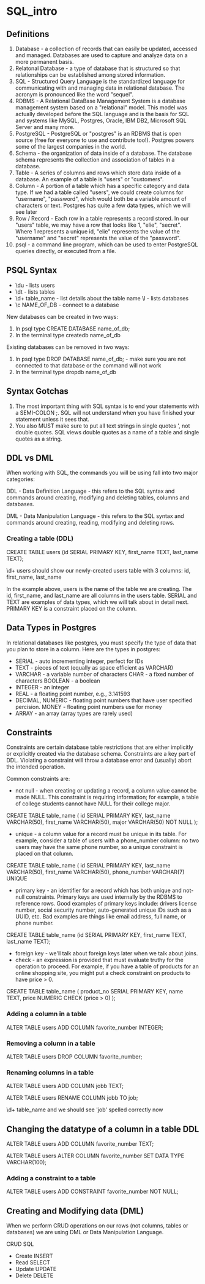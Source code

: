 # SQL_intro

## Definitions

1. Database - a collection of records that can easily be updated, accessed and managed. Databases
are used to capture and analyze data on a more permanent basis.
2. Relatonal Database - a type of database that is structured so that relationships can be established among stored information.
3. SQL - Structured Query Language is the standardized language for communicating with and managing data in relational database. The acronym is pronounced like the word "sequel".
4. RDBMS - A Relational DataBase Management System is a database management system based on a "relational" model. This model was actually developed before the SQL language and is the basis for SQL and systems like MySQL, Postgres, Oracle, IBM DB2, Microsoft SQL Server and many more.
5. PostgreSQL - PostgreSQL or "postgres" is an RDBMS that is open source (free for everyone to use and contribute too!). Postgres powers some of the largest companies in the world.
6. Schema - the organization of data inside of a database. The database schema represents the collection and association of tables in a database.
7. Table - A series of columns and rows which store data inside of a database. An example of a table is "users" or "customers".
8. Column - A portion of a table which has a specific category and data type. If we had a table called "users", we could create columns for "username", "password", which would both be a variable amount of characters or text. Postgres has quite a few data types, which we will see later
9. Row / Record - Each row in a table represents a record stored. In our "users" table, we may have a row that looks like 1, "elie", "secret". Where 1 represents a unique id, "elie" represents the value of the "username" and "secret" represents the value of the "password".
10. psql - a command line program, which can be used to enter PostgreSQL queries directly, or executed from a file.

## PSQL Syntax

- \du - lists users
- \dt - lists tables
- \d+ table_name - list details about the table name \l - lists databases
- \c NAME_OF_DB - connect to a database

New databases can be created in two ways:
1. In psql type CREATE DATABASE name_of_db;
2. In the terminal type createdb name_of_db 

Existing databases can be removed in two ways:
1. In psql type DROP DATABASE name_of_db; - make sure you are not connected to that database or the command will not work
2. In the terminal type dropdb name_of_db

## Syntax Gotchas

1. The most important thing with SQL syntax is to end your statements with a SEMI-COLON ;. SQL will not understand when you have finished your statement unless it sees that.
2. You also MUST make sure to put all text strings in single quotes ', not double quotes. SQL views double quotes as a name of a table and single quotes as a string.

## DDL vs DML
When working with SQL, the commands you will be using fall into two major categories:

DDL - Data Definition Language - this refers to the SQL syntax and commands around creating,
modifying and deleting tables, columns and databases.

DML - Data Manipulation Language - this refers to the SQL syntax and commands around creating,
reading, modifying and deleting rows.

### Creating a table (DDL)

CREATE TABLE users (id SERIAL PRIMARY KEY,
                    first_name TEXT,
                    last_name TEXT);

\d+ users should show our newly-created users table with 3 columns: id, first_name, last_name
                    
In the example above, users is the name of the table we are creating. The id, first_name, and last_name are all columns in the users table. SERIAL and TEXT are examples of data types, which we will talk about in detail next. PRIMARY KEY is a constraint placed on the column.

## Data Types in Postgres
In relational databases like postgres, you must specify the type of data that you plan to store in a column. Here are the types in postgres:
- SERIAL - auto incrementing integer, perfect for IDs
- TEXT - pieces of text (equally as space efficient as VARCHAR)
- VARCHAR - a variable number of characters CHAR - a fixed number of characters BOOLEAN - a boolean
- INTEGER - an integer
- REAL - a floating point number, e.g., 3.141593
- DECIMAL, NUMERIC - floating point numbers that have user specified percision. MONEY - floating point numbers use for money
- ARRAY - an array (array types are rarely used)

## Constraints
Constraints are certain database table restrictions that are either implicitly or explicitly created via the database schema. Constraints are a key part of DDL. Violating a constraint will throw a database error and (usually) abort the intended operation.

Common constraints are:

- not null - when creating or updating a record, a column value cannot be made NULL. This constraint is requiring information; for example, a table of college students cannot have NULL for their college major.

CREATE TABLE table_name (
    id SERIAL PRIMARY KEY,
    last_name VARCHAR(50),
    first_name VARCHAR(50),
    major VARCHAR(50) NOT NULL
);

- unique - a column value for a record must be unique in its table. For example, consider a table of users with a phone_number column: no two users may have the same phone number, so a unique constraint is placed on that column.

CREATE TABLE table_name (
    id SERIAL PRIMARY KEY,
    last_name VARCHAR(50),
    first_name VARCHAR(50),
    phone_number VARCHAR(7) UNIQUE
    
- primary key - an identifier for a record which has both unique and not-null constraints. Primary keys are used internally by the RDBMS to reference rows. Good examples of primary keys include: drivers license number, social security number, auto-generated unique IDs such as a UUID, etc. Bad examples are things like email address, full name, or phone number.

CREATE TABLE table_name (id SERIAL PRIMARY KEY,
                    first_name TEXT,
                    last_name TEXT);
                    
- foreign key - we'll talk about foreign keys later when we talk about joins.
- check - an expression is provided that must evaluate truthy for the operation to proceed. For example, if you have a table of products for an online shopping site, you might put a check constraint on products to have price > 0.

CREATE TABLE table_name (
    product_no SERIAL PRIMARY KEY,
    name TEXT,
    price NUMERIC CHECK (price > 0)
);

### Adding a column in a table
ALTER TABLE users ADD COLUMN favorite_number INTEGER;

### Removing a column in a table
ALTER TABLE users DROP COLUMN favorite_number;

### Renaming columns in a table
ALTER TABLE users ADD COLUMN jobb TEXT;

ALTER TABLE users RENAME COLUMN jobb TO job;

\d+ table_name and we should see 'job' spelled correctly now

## Changing the datatype of a column in a table DDL
ALTER TABLE users ADD COLUMN favorite_number TEXT;

ALTER TABLE users ALTER COLUMN favorite_number SET DATA TYPE VARCHAR(100);

### Adding a constraint to a table
ALTER TABLE users ADD CONSTRAINT favorite_number NOT NULL;

## Creating and Modifying data (DML)
When we perform CRUD operations on our rows (not columns, tables or databases) we are using DML or Data Manipulation Language.

CRUD SQL
- Create INSERT
- Read   SELECT 
- Update UPDATE 
- Delete DELETE



